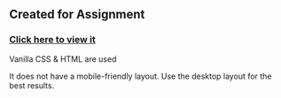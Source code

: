 ## Created for Assignment
### [Click here to view it](https://deusbalatro.github.io/tod-admin-dashboard)

Vanilla CSS & HTML are used

It does not have a mobile-friendly layout. Use the desktop layout for the best results.

